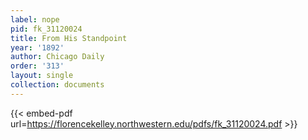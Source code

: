 ```yaml
---
label: nope
pid: fk_31120024
title: From His Standpoint
year: '1892'
author: Chicago Daily
order: '313'
layout: single
collection: documents
---
```



{{< embed-pdf url=https://florencekelley.northwestern.edu/pdfs/fk_31120024.pdf >}}